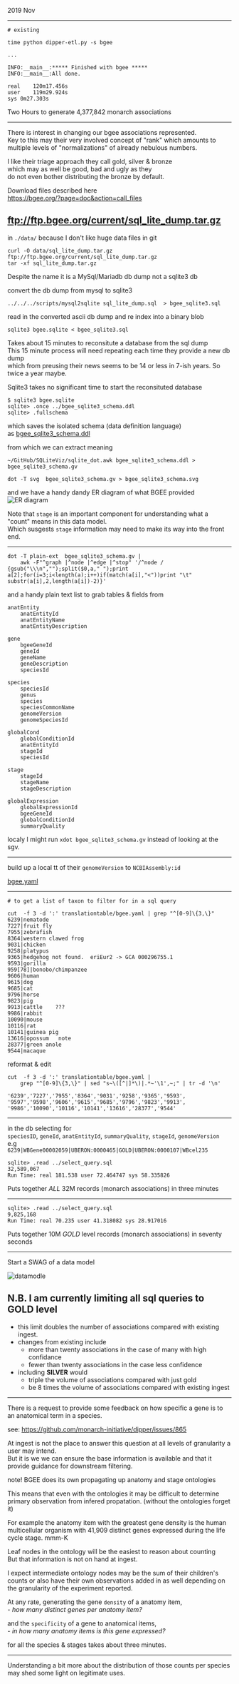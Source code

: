 

2019 Nov

----------------------------------
```
# existing

time python dipper-etl.py -s bgee

...

INFO:__main__:***** Finished with bgee *****
INFO:__main__:All done.

real	120m17.456s
user	119m29.924s
sys	0m27.303s
```

Two Hours to generate 4,377,842 monarch associations

------------------------------------

There is interest in changing our bgee associations represented.  
Key to this may their very involved concept of "rank"
which amounts to multiple levels of "normalizations" of already nebulous numbers.  

I like their triage approach they call gold, silver & bronze  
which may as well be good, bad and ugly as they  
do not even bother distributing the bronze by default.  


Download files described here  
    https://bgee.org/?page=doc&action=call_files

ftp://ftp.bgee.org/current/sql_lite_dump.tar.gz
------------------------------------------------------------
in `./data/` because I don't like huge data files in git   


```
curl -O data/sql_lite_dump.tar.gz ftp://ftp.bgee.org/current/sql_lite_dump.tar.gz
tar -xf sql_lite_dump.tar.gz
```

Despite the name it is a MySql/Mariadb db dump not a sqlite3 db  

convert the db dump from mysql to sqlite3  
```
../../../scripts/mysql2sqlite sql_lite_dump.sql  > bgee_sqlite3.sql
```

read in the converted ascii db dump and re index into a binary blob  
 

```
sqlite3 bgee.sqlite < bgee_sqlite3.sql
```

Takes about 15 minutes to reconsitute a database from the sql dump  
This 15 minute process will need repeating each time they provide a new db dump  
which from preusing their news seems to be 14 or less in 7-ish years.
So twice a year maybe.   

Sqlite3 takes no significant time to start the reconsituted database   

```
$ sqlite3 bgee.sqlite
sqlite> .once ../bgee_sqlite3_schema.ddl
sqlite> .fullschema

```
which saves the isolated schema (data definition language)  
as [bgee_sqlite3_schema.ddl](./bgee_sqlite3_schema.ddl)

from which we can extract meaning   
```
~/GitHub/SQLiteViz/sqlite_dot.awk bgee_sqlite3_schema.ddl > bgee_sqlite3_schema.gv

dot -T svg  bgee_sqlite3_schema.gv > bgee_sqlite3_schema.svg
```
and we have a handy dandy ER diagram of what BGEE provided  
![ER diagram](./bgee_sqlite3_schema.svg)



Note that `stage` is an important component for understanding 
what a "count" means in this data model.  
Which susgests `stage` information may need to make its way into the front end.  


--------------------------------------------------------------
```
dot -T plain-ext  bgee_sqlite3_schema.gv |
    awk -F"^graph |^node |^edge |^stop" '/^node / {gsub("\\\n","");split($0,a," ");print a[2];for(i=3;i<length(a);i++)if(match(a[i],"<"))print "\t" substr(a[i],2,length(a[i])-2)}'
```

and a handy plain text list to grab tables & fields from  

```
anatEntity
	anatEntityId
	anatEntityName
	anatEntityDescription

gene
	bgeeGeneId
	geneId
	geneName
	geneDescription
	speciesId

species
	speciesId
	genus
	species
	speciesCommonName
	genomeVersion
    genomeSpeciesId

globalCond
	globalConditionId
	anatEntityId
	stageId
	speciesId

stage
	stageId
	stageName
	stageDescription

globalExpression
	globalExpressionId
	bgeeGeneId
	globalConditionId
	summaryQuality

```

localy I might run `xdot bgee_sqlite3_schema.gv` instead of looking at the sgv.

-------------------------------------------------------------

build up a local tt of their `genomeVersion` to `NCBIAssembly:id`

[bgee.yaml](../../translationtable/bgee.yaml)

-------------------------------------------------------------

```
# to get a list of taxon to filter for in a sql query

cut  -f 3 -d ':' translationtable/bgee.yaml | grep "^[0-9]\{3,\}"
6239|nematode
7227|fruit fly
7955|zebrafish
8364|western clawed frog
9031|chicken
9258|platypus
9365|hedgehog not found.  eriEur2 -> GCA 000296755.1
9593|gorilla
959[78]|bonobo/chimpanzee
9606|human
9615|dog
9685|cat
9796|horse
9823|pig
9913|cattle    ???
9986|rabbit
10090|mouse
10116|rat
10141|guinea pig
13616|opossum   note
28377|green anole
9544|macaque
```

reformat & edit
```
cut  -f 3 -d ':' translationtable/bgee.yaml |
    grep "^[0-9]\{3,\}" | sed "s~\([^|]*\)|.*~'\1',~;" | tr -d '\n'

'6239','7227','7955','8364','9031','9258','9365','9593',
'9597','9598','9606','9615','9685','9796','9823','9913',
'9986','10090','10116','10141','13616','28377','9544'
```

----------------------------------------------

in the db selecting for   
    `speciesID`, `geneId`, `anatEntityId`, `summaryQuality`, `stageId`, `genomeVersion`  
e.g  
    `6239|WBGene00002059|UBERON:0000465|GOLD|UBERON:0000107|WBcel235`

```
sqlite> .read ../select_query.sql
32,589,067
Run Time: real 181.538 user 72.464747 sys 58.335826
```
Puts together _ALL_ 32M records (monarch associations) in three minutes

---------------------------------------------------
```
sqlite> .read ../select_query.sql
9,825,168
Run Time: real 70.235 user 41.318082 sys 28.917016
```
Puts together 10M _GOLD_ level records (monarch associations) in seventy seconds

---------------------------------------------------------


Start a SWAG of a data model  


![datamodle](bgee_datamodel_swag.svg)


N.B.  I am currently limiting all sql queries to __GOLD__ level
------------------------------------------------------------
 - this limit doubles the number of associations compared with existing ingest.    
 - changes from existing include
    - more than twenty associations in the case of many with high confidance
    - fewer than twenty associations in the case less confidence 
 - including __SILVER__ would 
    - triple the volume of associations compared with just gold
    - be 8 times the volume of associations compared with existing ingest


-----------------------------------------------------------------------

There is a request to provide some feedback on how specific a gene 
is to an anatomical term in a species.

see: https://github.com/monarch-initiative/dipper/issues/865

At ingest is not the place to answer this question at all levels of 
granularity a user may intend.   
But it is we we can ensure the base information is available 
and that it provide guidance for downstream filtering.

note!  BGEE does its own propagating up anatomy and stage ontologies  

This means that even with the ontologies it may be difficult to determine
primary observation from infered propatation. 
(without the ontologies forget it)

For example the anatomy item with the greatest gene density is 
the human multicellular organism with 41,909 distinct genes expressed
during the life cycle stage.  mmm-K

Leaf nodes in the ontology will be the easiest to reason about counting  
But that information is not on hand at ingest.  

I expect intermediate ontology nodes may be the sum of their children's counts or
also have their own observations added in as well depending 
on the granularity of the experiment reported.   


At any rate, generating the gene `density` of a anatomy item,   
    - _how many distinct genes per anatomy item?_  

and the `specificity` of a gene to anatomical items,   
    - _in how many anatomy items is this gene expressed?_   

for all the species & stages takes about three minutes.


------------------------------------------------------------

Understanding a bit more about the distribution of those counts
per species may shed some light on legitimate uses.




